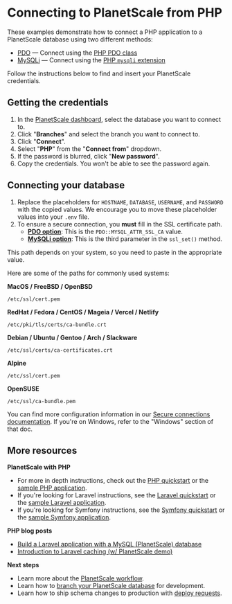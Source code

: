 # Connecting to PlanetScale from PHP

These examples demonstrate how to connect a PHP application to a PlanetScale database using two different methods:

- [PDO](https://github.com/planetscale/connection-examples/blob/main/php/pdo.php) &mdash; Connect using the [PHP PDO class](https://www.php.net/manual/en/class.pdo.php)
- [MySQLi](https://github.com/planetscale/connection-examples/blob/main/php/mysqli.php) &mdash; Connect using the [PHP `mysqli` extension](https://www.php.net/manual/en/book.mysqli.php)

Follow the instructions below to find and insert your PlanetScale credentials.

## Getting the credentials

1. In the [PlanetScale dashboard](https://app.planetscale.com), select the database you want to connect to.
2. Click "**Branches**" and select the branch you want to connect to.
3. Click "**Connect**".
4. Select "**PHP**" from the "**Connect from**" dropdown.
5. If the password is blurred, click "**New password**".
6. Copy the credentials. You won't be able to see the password again.

## Connecting your database

1. Replace the placeholders for `HOSTNAME`, `DATABASE`, `USERNAME`, and `PASSWORD` with the copied values. We encourage you to move these placeholder values into your `.env` file.
2. To ensure a secure connection, you **must** fill in the SSL certificate path.
   - [**PDO option**](https://github.com/planetscale/connection-examples/blob/main/php/pdo.php): This is the `PDO::MYSQL_ATTR_SSL_CA` value.
   - [**MySQLi option**](https://github.com/planetscale/connection-examples/blob/main/php/mysqli.php): This is the third parameter in the `ssl_set()` method.

This path depends on your system, so you need to paste in the appropriate value.

Here are some of the paths for commonly used systems:

**MacOS / FreeBSD / OpenBSD**

```
/etc/ssl/cert.pem
```

**RedHat / Fedora / CentOS / Mageia / Vercel / Netlify**

```
/etc/pki/tls/certs/ca-bundle.crt
```

**Debian / Ubuntu / Gentoo / Arch / Slackware**

```
/etc/ssl/certs/ca-certificates.crt
```

**Alpine**

```
/etc/ssl/cert.pem
```

**OpenSUSE**

```
/etc/ssl/ca-bundle.pem
```

You can find more configuration information in our [Secure connections documentation](/concepts/secure-connections#ca-root-configuration). If you're on Windows, refer to the "Windows" section of that doc.

## More resources

**PlanetScale with PHP**

- For more in depth instructions, check out the [PHP quickstart](https://docs.planetscale.com/tutorials/connect-php-app) or the [sample PHP application](https://github.com/planetscale/php-example).
- If you're looking for Laravel instructions, see the [Laravel quickstart](https://docs.planetscale.com/tutorials/connect-laravel-app) or the [sample Laravel application](https://github.com/planetscale/laravel-example).
- If you're looking for Symfony instructions, see the [Symfony quickstart](https://docs.planetscale.com/tutorials/connect-symfony-app) or the [sample Symfony application](https://github.com/planetscale/symfony-example).

**PHP blog posts**
- [Build a Laravel application with a MySQL (PlanetScale) database](https://planetscale.com/blog/build-a-laravel-application-with-a-mysql-database)
- [Introduction to Laravel caching (w/ PlanetScale demo)](https://planetscale.com/blog/introduction-to-laravel-caching)

**Next steps**

- Learn more about the [PlanetScale workflow](https://docs.planetscale.com/concepts/planetscale-workflow).
- Learn how to [branch your PlanetScale database](https://docs.planetscale.com/concepts/branching) for development.
- Learn how to ship schema changes to production with [deploy requests](https://docs.planetscale.com/concepts/deploy-requests).